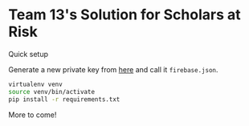 # Team 13's Solution for Scholars at Risk

Quick setup

Generate a new private key from [here][1] and call it `firebase.json`.

```sh
virtualenv venv
source venv/bin/activate
pip install -r requirements.txt
```

More to come!

[1]: https://console.firebase.google.com/project/code-for-good-nj-13/settings/serviceaccounts/adminsdk
